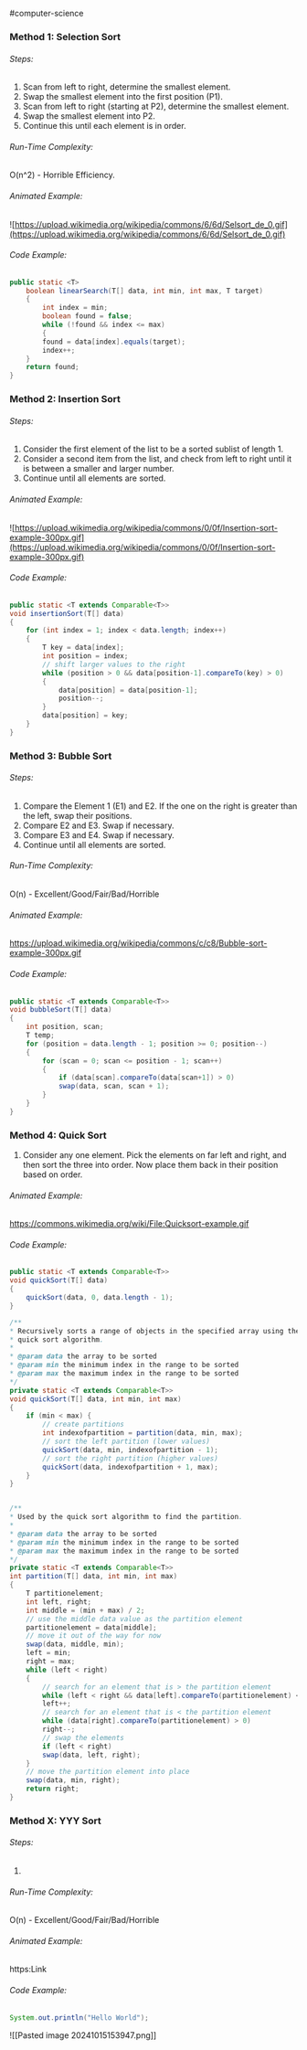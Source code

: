 #computer-science
### Method 1: Selection Sort
###### Steps:
1. Scan from left to right, determine the smallest element.
2. Swap the smallest element into the first position (P1).
3. Scan from left to right (starting at P2), determine the smallest element.
4. Swap the smallest element into P2.
5. Continue this until each element is in order.
###### Run-Time Complexity:
O(n^2) - Horrible Efficiency.
###### Animated Example:
![https://upload.wikimedia.org/wikipedia/commons/6/6d/Selsort_de_0.gif](https://upload.wikimedia.org/wikipedia/commons/6/6d/Selsort_de_0.gif)
###### Code Example:
```java
public static <T>
	boolean linearSearch(T[] data, int min, int max, T target)
	{
		int index = min;
		boolean found = false;
		while (!found && index <= max)
		{
		found = data[index].equals(target);
		index++;
	}
	return found;
}
```

### Method 2: Insertion Sort
###### Steps:
1. Consider the first element of the list to be a sorted sublist of length 1.
2. Consider a second item from the list, and check from left to right until it is between a smaller and larger number.
3. Continue until all elements are sorted.
###### Animated Example:
![https://upload.wikimedia.org/wikipedia/commons/0/0f/Insertion-sort-example-300px.gif](https://upload.wikimedia.org/wikipedia/commons/0/0f/Insertion-sort-example-300px.gif)
###### Code Example:
```java
public static <T extends Comparable<T>>
void insertionSort(T[] data)
{
	for (int index = 1; index < data.length; index++)
	{
		T key = data[index];
		int position = index;
		// shift larger values to the right
		while (position > 0 && data[position-1].compareTo(key) > 0)
		{
			data[position] = data[position-1];
			position--;
		}
		data[position] = key;
	}
}
```
### Method 3: Bubble Sort
###### Steps:
1. Compare the Element 1 (E1) and E2. If the one on the right is greater than the left, swap their positions.
2. Compare E2 and E3. Swap if necessary.
3. Compare E3 and E4. Swap if necessary.
4. Continue until all elements are sorted.
###### Run-Time Complexity:
O(n) - Excellent/Good/Fair/Bad/Horrible
###### Animated Example:
https://upload.wikimedia.org/wikipedia/commons/c/c8/Bubble-sort-example-300px.gif
###### Code Example:
```java
public static <T extends Comparable<T>>
void bubbleSort(T[] data)
{
	int position, scan;
	T temp;
	for (position = data.length - 1; position >= 0; position--)
	{
		for (scan = 0; scan <= position - 1; scan++)
		{
			if (data[scan].compareTo(data[scan+1]) > 0)
			swap(data, scan, scan + 1);
		}
	}
}
```

### Method 4: Quick Sort
1. Consider any one element. Pick the elements on far left and right, and then sort the three into order. Now place them back in their position based on order.
###### Animated Example:
https://commons.wikimedia.org/wiki/File:Quicksort-example.gif
###### Code Example:
```java
public static <T extends Comparable<T>>
void quickSort(T[] data)
{
	quickSort(data, 0, data.length - 1);
}

/**
* Recursively sorts a range of objects in the specified array using the
* quick sort algorithm.
*
* @param data the array to be sorted
* @param min the minimum index in the range to be sorted
* @param max the maximum index in the range to be sorted
*/
private static <T extends Comparable<T>>
void quickSort(T[] data, int min, int max)
{
	if (min < max) {
		// create partitions
		int indexofpartition = partition(data, min, max);
		// sort the left partition (lower values)
		quickSort(data, min, indexofpartition - 1);
		// sort the right partition (higher values)
		quickSort(data, indexofpartition + 1, max);
	}
}


/**
* Used by the quick sort algorithm to find the partition.
*
* @param data the array to be sorted
* @param min the minimum index in the range to be sorted
* @param max the maximum index in the range to be sorted
*/
private static <T extends Comparable<T>>
int partition(T[] data, int min, int max)
{
	T partitionelement;
	int left, right;
	int middle = (min + max) / 2;
	// use the middle data value as the partition element
	partitionelement = data[middle];
	// move it out of the way for now
	swap(data, middle, min);
	left = min;
	right = max;
	while (left < right)
	{
		// search for an element that is > the partition element
		while (left < right && data[left].compareTo(partitionelement) <= 0)
		left++;
		// search for an element that is < the partition element
		while (data[right].compareTo(partitionelement) > 0)
		right--;
		// swap the elements
		if (left < right)
		swap(data, left, right);
	}
	// move the partition element into place
	swap(data, min, right);
	return right;
}
```

### Method X: YYY Sort
###### Steps:
1. 
###### Run-Time Complexity:
O(n) - Excellent/Good/Fair/Bad/Horrible
###### Animated Example:
https:Link
###### Code Example:

``` java
System.out.println("Hello World");
```


![[Pasted image 20241015153947.png]]

